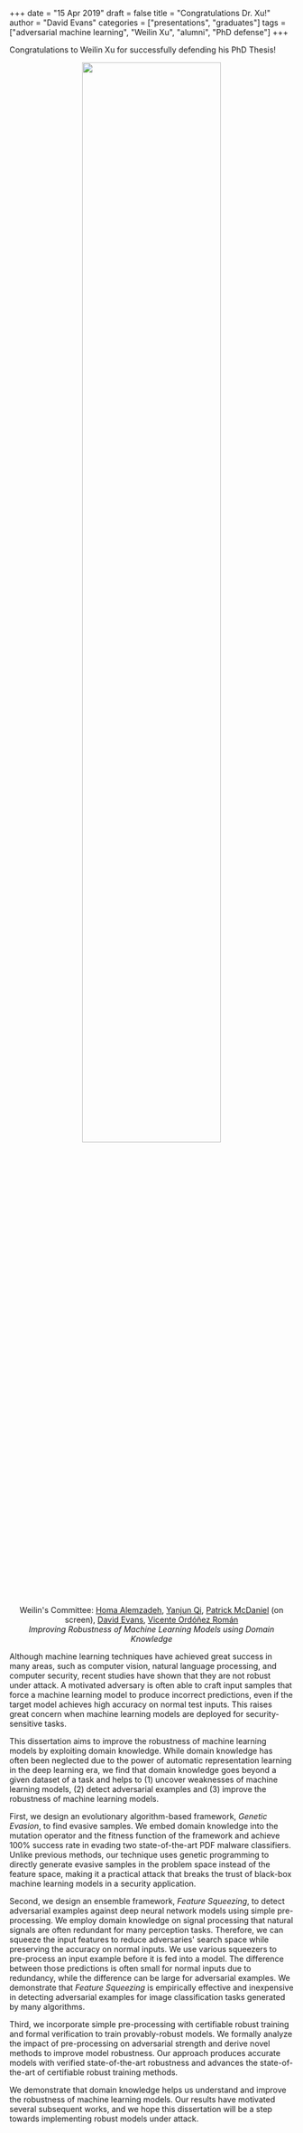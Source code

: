 +++
date = "15 Apr 2019"
draft = false
title = "Congratulations Dr. Xu!"
author = "David Evans"
categories = ["presentations", "graduates"]
tags = ["adversarial machine learning", "Weilin Xu", "alumni", "PhD defense"]
+++

Congratulations to Weilin Xu for successfully defending his PhD Thesis!

<center>
<a href="/images/weilin-defense-IMG_4702.jpg"><img src="/images/weilin-defense-IMG_4702-2.jpg" width="70%"></a>
<div class="caption"><center>
Weilin's Committee: <A href="http://faculty.virginia.edu/alemzadeh/">Homa Alemzadeh</a>, <a href="https://www.cs.virginia.edu/yanjun/">Yanjun Qi</a>, <a href="http://patrickmcdaniel.org/">Patrick McDaniel</a> (on screen)</a>, <a href="https://www.cs.virginia.edu/evans">David Evans</a>, <a href="http://vicenteordonez.com/">Vicente Ordóñez Román</a></center>
</div>
</center>

<center>
<em>Improving Robustness of Machine Learning Models using Domain Knowledge</em>
</center>

Although machine learning techniques have achieved great success in
many areas, such as computer vision, natural language processing, and
computer security, recent studies have shown that they are not robust
under attack. A motivated adversary is often able to craft input
samples that force a machine learning model to produce incorrect
predictions, even if the target model achieves high accuracy on normal
test inputs. This raises great concern when machine learning models
are deployed for security-sensitive tasks.

This dissertation aims to improve the robustness of machine learning
models by exploiting domain knowledge. While domain knowledge has
often been neglected due to the power of automatic representation
learning in the deep learning era, we find that domain knowledge goes
beyond a given dataset of a task and helps to (1) uncover weaknesses
of machine learning models, (2) detect adversarial examples and (3)
improve the robustness of machine learning models.

First, we design an evolutionary algorithm-based framework,
_Genetic Evasion_, to find evasive samples. We embed domain
knowledge into the mutation operator and the fitness function of the
framework and achieve 100% success rate in evading two
state-of-the-art PDF malware classifiers. Unlike previous methods, our
technique uses genetic programming to directly generate evasive
samples in the problem space instead of the feature space, making it a
practical attack that breaks the trust of black-box machine learning
models in a security application.

Second, we design an ensemble framework, _Feature Squeezing_, to
detect adversarial examples against deep neural network models using
simple pre-processing. We employ domain knowledge on signal processing
that natural signals are often redundant for many perception
tasks. Therefore, we can squeeze the input features to reduce
adversaries' search space while preserving the accuracy on normal
inputs.  We use various squeezers to pre-process an input example
before it is fed into a model. The difference between those
predictions is often small for normal inputs due to redundancy, while
the difference can be large for adversarial examples. We demonstrate
that _Feature Squeezing_ is empirically effective and inexpensive in
detecting adversarial examples for image classification tasks
generated by many algorithms.

Third, we incorporate simple pre-processing with certifiable robust
training and formal verification to train provably-robust models. We
formally analyze the impact of pre-processing on adversarial strength
and derive novel methods to improve model robustness. Our approach
produces accurate models with verified state-of-the-art robustness and
advances the state-of-the-art of certifiable robust training methods.

We demonstrate that domain knowledge helps us understand and improve
the robustness of machine learning models. Our results have motivated
several subsequent works, and we hope this dissertation will be a step
towards implementing robust models under attack.
